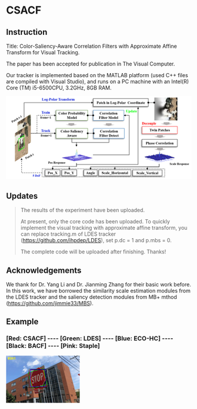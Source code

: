 # CSACF
## Instruction
Title: Color-Saliency-Aware Correlation Filters with Approximate Affine Transform for Visual Tracking.
>
The paper has been accepted for publication in The Visual Computer.
>
Our tracker is implemented based on the MATLAB platform (used C++ files are compiled with Visual Studio), and runs on a PC machine with an Intel(R) Core (TM) i5-6500CPU, 3.2GHz, 8GB RAM.
>
![Fig1](https://github.com/lv346308962/CSACF/blob/03a8452c99fdb6c984b4790e37b87b3f74a3d9ee/imgs/frame.png)
## Updates
> The results of the experiment have been uploaded.
> 
> At present, only the core code has been uploaded. To quickly implement the visual tracking with approximate affine transform, you can replace tracking.m of LDES tracker (https://github.com/ihpdep/LDES), set p.dc = 1 and p.mbs = 0. 
> 
> The complete code will be uploaded after finishing. Thanks!
## Acknowledgements
We thank for Dr. Yang Li and Dr. Jianming Zhang for their basic work before. In this work, we have borrowed the similarity scale estimation modules from the LDES tracker and the saliency detection modules from MB+ mthod (https://github.com/jimmie33/MBS).
## Example
### [Red: CSACF] ---- [Green: LDES] ---- [Blue: ECO-HC] ---- [Black: BACF] ---- [Pink: Staple]
<img src="https://github.com/lv346308962/CSACF/blob/a8205a3d22d421202daadd9824a4196d6211dbad/imgs/test1.gif" width="200px"/>

